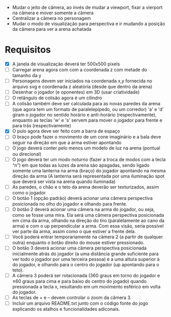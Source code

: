 - Mudar o jeito de câmera, ao invés de mudar a viewport, fixar a vierport na câmera e mover somente a câmera
- Centralizar a câmera no personagem
- Mudar o modo de visualização para perspectiva e ir mudando a posição da câmera para ver a arena achatada

# Requisitos
- [x] A janela de visualização deverá ter 500x500 pixels
- [ ] Carregar arena agora com com a coordenada z com metade do tamanho da y
- [ ] Personagens devem ser iniciados na coordenada x,y fornecida no arquivo svg e coordenada z aleatória (desde que dentro da arena)
- [ ] Desenhar o jogador (e oponentes) em 3D (usar criatividade)
- [ ] O retângulo de colisão agora é um cilindro
- [ ] A colisão também deve ser calculada para as novas paredes da arena (que agora tem um formato de paralelepípedo, ou um corredor)
'a' e 'd' giram o jogador no sentido horário e anti-horário (respectivamente), enquanto as teclas 'w' e 's' servem para mover o jogador para frente e para trás (respectivamente)
- [x] O pulo agora deve ser feito com a barra de espaço
- [ ] O braço pode fazer o movimento de um cone imaginário e a bala deve seguir na direção em que a arma estiver apontando
- [ ] O jogo deverá conter pelo menos um modelo de luz na arena (pontual ou direcional)
- [ ] O jogo deverá ter um modo noturno (fazer a troca de modos com a tecla “n”) em que todas as luzes da arena são apagadas, sendo ligado somente uma lanterna na arma (braço) do jogador apontando na mesma direção da arma (A lanterna será representada por uma iluminação spot que deverá ser vista na arena quando iluminada)
- [ ] As paredes, o chão e o teto da arena deverão ser texturizados, assim como o jogador
- [ ] O botão 1 (opção padrão) deverá acionar uma câmera perspectiva posicionada no olho do jogador e olhando para frente. 
- [ ] O botão 2 deverá acionar uma câmera na arma do jogador, ou seja, como se fosse uma mira. Ela será uma câmera perspectiva posicionada em cima da arma, olhando na direção do tiro (paralelamente ao cano da arma) e com o up perpendicular a arma. Com essa visão, seria possível ver parte da arma, assim como o que estiver a frente dela.
- [ ] Você poderá entrar temporariamente na câmera 2 (a partir de qualquer outra) enquanto o botão direito do mouse estiver pressionado. 
- [ ] O botão 3 deverá acionar uma câmera perspectiva posicionada inicialmente atrás do jogador (a uma distância grande suficiente para ver todo o jogador por uma terceira pessoa) e a uma altura superior à do jogador, e olhando para o centro do jogador (up apontando para o teto). 
- [ ] A câmera 3 poderá ser rotacionada (360 graus em torno do jogador e ±60 graus para cima e para baixo do centro do jogado) quando pressionada a tecla x, resultando em um movimento esférico em volta do jogador.
- [ ] As teclas de + e – devem controlar o zoom da câmera 3.
- [ ] Incluir um arquivo README.txt junto com o código fonte do jogo explicando os atalhos e funcionalidades adiconais. 
